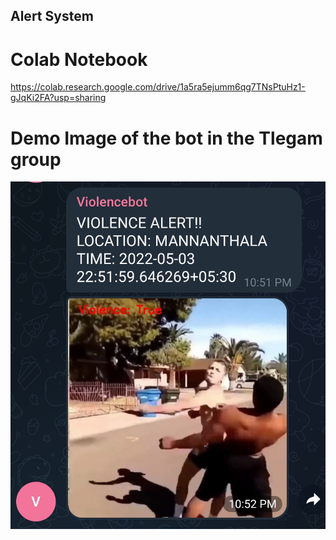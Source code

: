 ## Alert System

# Colab Notebook
https://colab.research.google.com/drive/1a5ra5ejumm6qg7TNsPtuHz1-gJqKi2FA?usp=sharing

# Demo Image of the bot in the Tlegam group
<img src="Demo telegram screenshot.jpg" />
